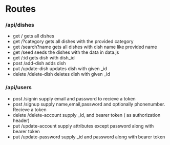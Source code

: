 # Routes

### /api/dishes

- get / gets all dishes
- get /?category gets all dishes with the provided category
- get /search?name gets all dishes with dish name like provided name
- get /seed seeds the dishes with the data in data.js
- get /:id gets dish with dish_id
- post /add-dish adds dish
- put /update-dish updates dish with given \_id
- delete /delete-dish deletes dish with given \_id

### /api/users

- post /signin supply email and password to recieve a token
- post /signup supply name,email,password and optionally phonenumber. Recieve a token
- delete /delete-account supply \_id, and bearer token ( as authorization header)
- put /update-account supply attributes except password along with bearer token
- put /update-password supply \_id and password along with bearer token
